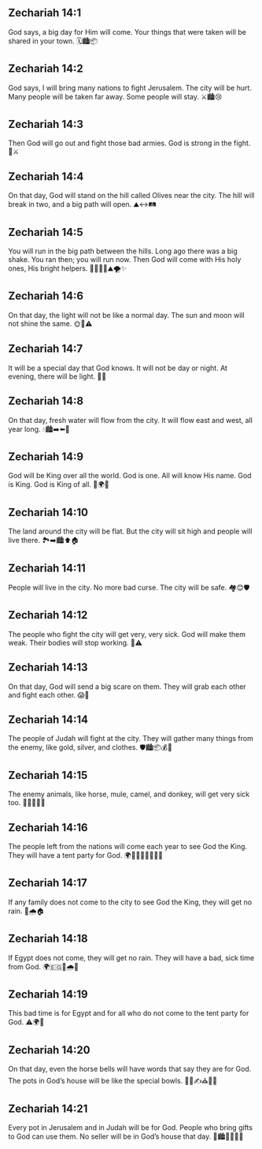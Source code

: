 ## Zechariah 14:1
God says, a big day for Him will come. Your things that were taken will be shared in your town. 🗓️🏙️📦
## Zechariah 14:2
God says, I will bring many nations to fight Jerusalem. The city will be hurt. Many people will be taken far away. Some people will stay. ⚔️🏙️😢
## Zechariah 14:3
Then God will go out and fight those bad armies. God is strong in the fight. 💪⚔️
## Zechariah 14:4
On that day, God will stand on the hill called Olives near the city. The hill will break in two, and a big path will open. ⛰️↔️🛤️
## Zechariah 14:5
You will run in the big path between the hills. Long ago there was a big shake. You ran then; you will run now. Then God will come with His holy ones, His bright helpers. 🏃‍♀️🏃‍♂️⛰️🌪️✨
## Zechariah 14:6
On that day, the light will not be like a normal day. The sun and moon will not shine the same. 🌞🌙⚠️
## Zechariah 14:7
It will be a special day that God knows. It will not be day or night. At evening, there will be light. 🌆✨
## Zechariah 14:8
On that day, fresh water will flow from the city. It will flow east and west, all year long. 💧🏙️➡️⬅️🌊
## Zechariah 14:9
God will be King over all the world. God is one. All will know His name. God is King. God is King of all. 👑🌍🙌
## Zechariah 14:10
The land around the city will be flat. But the city will sit high and people will live there. 🏞️➡️🏙️⬆️🏠
## Zechariah 14:11
People will live in the city. No more bad curse. The city will be safe. 🏘️😊🛡️
## Zechariah 14:12
The people who fight the city will get very, very sick. God will make them weak. Their bodies will stop working. 🤒⚠️
## Zechariah 14:13
On that day, God will send a big scare on them. They will grab each other and fight each other. 😱🤼
## Zechariah 14:14
The people of Judah will fight at the city. They will gather many things from the enemy, like gold, silver, and clothes. 🛡️🏙️📦💰👕
## Zechariah 14:15
The enemy animals, like horse, mule, camel, and donkey, will get very sick too. 🐴🐎🐪🫏🤒
## Zechariah 14:16
The people left from the nations will come each year to see God the King. They will have a tent party for God. 🌍🚶‍♂️🚶‍♀️🎪🎉🙏
## Zechariah 14:17
If any family does not come to the city to see God the King, they will get no rain. 🚫🌧️🏠
## Zechariah 14:18
If Egypt does not come, they will get no rain. They will have a bad, sick time from God. 🌍🇪🇬🚫🌧️🤒
## Zechariah 14:19
This bad time is for Egypt and for all who do not come to the tent party for God. ⚠️🌍🎪
## Zechariah 14:20
On that day, even the horse bells will have words that say they are for God. The pots in God’s house will be like the special bowls. 🐴🔔✍️⛪🏺✨
## Zechariah 14:21
Every pot in Jerusalem and in Judah will be for God. People who bring gifts to God can use them. No seller will be in God’s house that day. 🏺🏙️🙏🚫🛒⛪
